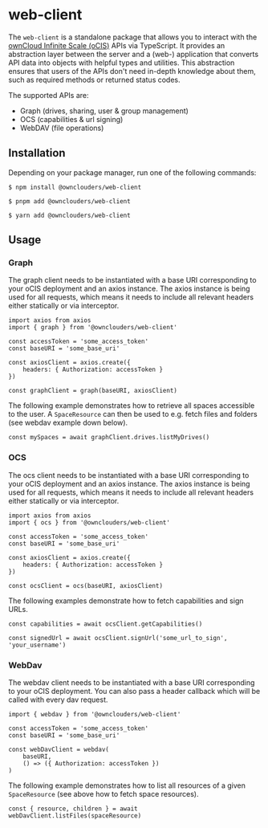 # web-client

The `web-client` is a standalone package that allows you to interact with the [ownCloud Infinite Scale (oCIS)](https://github.com/owncloud/ocis/) APIs via TypeScript. It provides an abstraction layer between the server and a (web-) application that converts API data into objects with helpful types and utilities. This abstraction ensures that users of the APIs don't need in-depth knowledge about them, such as required methods or returned status codes.

The supported APIs are:

- Graph (drives, sharing, user & group management)
- OCS (capabilities & url signing)
- WebDAV (file operations)

## Installation

Depending on your package manager, run one of the following commands:

```
$ npm install @ownclouders/web-client

$ pnpm add @ownclouders/web-client

$ yarn add @ownclouders/web-client
```

## Usage

### Graph

The graph client needs to be instantiated with a base URI corresponding to your oCIS deployment and an axios instance. The axios instance is being used for all requests, which means it needs to include all relevant headers either statically or via interceptor.

```
import axios from axios
import { graph } from '@ownclouders/web-client'

const accessToken = 'some_access_token'
const baseURI = 'some_base_uri'

const axiosClient = axios.create({
	headers: { Authorization: accessToken }
})

const graphClient = graph(baseURI, axiosClient)
```

The following example demonstrates how to retrieve all spaces accessible to the user. A `SpaceResource` can then be used to e.g. fetch files and folders (see webdav example down below).

```
const mySpaces = await graphClient.drives.listMyDrives()
```

### OCS

The ocs client needs to be instantiated with a base URI corresponding to your oCIS deployment and an axios instance. The axios instance is being used for all requests, which means it needs to include all relevant headers either statically or via interceptor.

```
import axios from axios
import { ocs } from '@ownclouders/web-client'

const accessToken = 'some_access_token'
const baseURI = 'some_base_uri'

const axiosClient = axios.create({
	headers: { Authorization: accessToken }
})

const ocsClient = ocs(baseURI, axiosClient)
```

The following examples demonstrate how to fetch capabilities and sign URLs.

```
const capabilities = await ocsClient.getCapabilities()

const signedUrl = await ocsClient.signUrl('some_url_to_sign', 'your_username')
```

### WebDav

The webdav client needs to be instantiated with a base URI corresponding to your oCIS deployment. You can also pass a header callback which will be called with every dav request.

```
import { webdav } from '@ownclouders/web-client'

const accessToken = 'some_access_token'
const baseURI = 'some_base_uri'

const webDavClient = webdav(
	baseURI,
	() => ({ Authorization: accessToken })
)
```

The following example demonstrates how to list all resources of a given `SpaceResource` (see above how to fetch space resources).

```
const { resource, children } = await webDavClient.listFiles(spaceResource)
```
